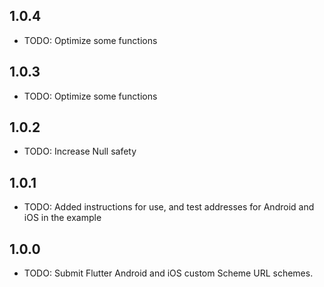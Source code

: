 ## 1.0.4

* TODO: Optimize some functions

## 1.0.3

* TODO: Optimize some functions

## 1.0.2

* TODO: Increase Null safety

## 1.0.1

* TODO: Added instructions for use, and test addresses for Android and iOS in the example

## 1.0.0

* TODO: Submit Flutter Android and iOS custom Scheme URL schemes.
